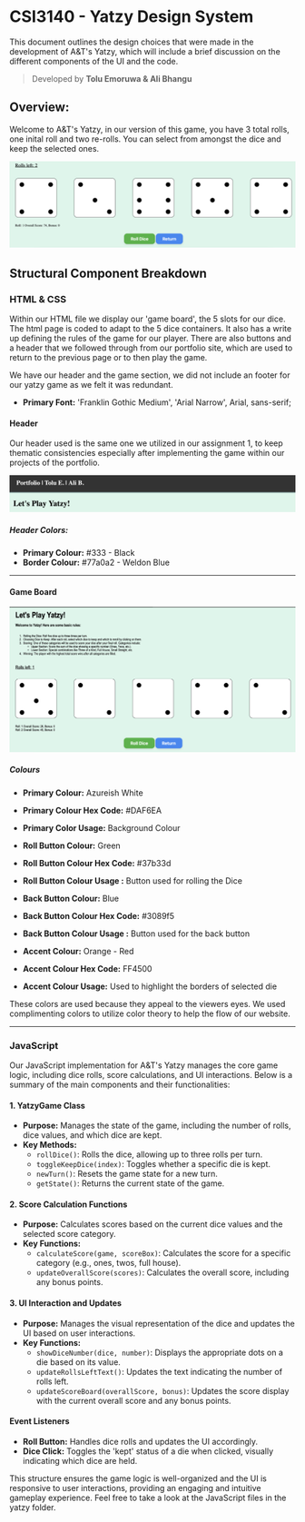 # CSI3140 - Yatzy Design System

This document outlines the design choices that were made in the development of A&T's Yatzy, which will include a brief discussion on the different components of the UI and the code. 

> Developed by **Tolu Emoruwa & Ali Bhangu**

## Overview: 
Welcome to A&T's Yatzy, in our version of this game, you have 3 total rolls, one inital roll and two re-rolls. You can select from amongst the dice and keep the selected ones. 

<picture>
    <img src="../docs/assets/design_system//yatzy-dice.png">
</picture>

## Structural Component Breakdown 

### HTML  & CSS
Within our HTML file we display our 'game board', the 5 slots for our dice. The html page is coded to adapt to the 5 dice containers. It also has a write up defining the rules of the game for our player. There are also buttons and a header that we followed through from our portfolio site, which are used to return to the previous page or to then play the game. 

We have our header and the game section, we did not include an footer for our yatzy game as we felt it was redundant. 

- **Primary Font:** 'Franklin Gothic Medium', 'Arial Narrow', Arial, sans-serif;


#### Header
Our header used is the same one we utilized in our assignment 1, to keep thematic consistencies especially after implementing the game within our projects of the portfolio. 

![Header](../docs/assets/design_system/header.png) 

##### Header Colors: 
- **Primary Colour:** #333 - Black 
- **Border Colour:** #77a0a2 - Weldon Blue

---

#### Game Board 
![GameBoard](/docs/assets/design_system/yatzy-game-board.png)


##### Colours
- **Primary Colour:** Azureish White
- **Primary Colour Hex Code:** #DAF6EA
- **Primary Color Usage:** Background Colour 

- **Roll Button Colour:** Green
- **Roll Button Colour Hex Code:** #37b33d
- **Roll Button Colour Usage :** Button used for rolling the Dice 

- **Back Button Colour:** Blue
- **Back Button Colour Hex Code:** #3089f5
- **Back Button Colour Usage :** Button used for the back button 

- **Accent Colour:** Orange - Red
- **Accent Colour Hex Code:** FF4500
- **Accent Colour Usage:** Used to highlight the borders of selected die

These colors are used because they appeal to the viewers eyes. We used complimenting colors to utilize color theory to help the flow of our website. 

---

### JavaScript

Our JavaScript implementation for A&T's Yatzy manages the core game logic, including dice rolls, score calculations, and UI interactions. Below is a summary of the main components and their functionalities:

#### 1. YatzyGame Class
- **Purpose:** Manages the state of the game, including the number of rolls, dice values, and which dice are kept.
- **Key Methods:**
  - `rollDice()`: Rolls the dice, allowing up to three rolls per turn.
  - `toggleKeepDice(index)`: Toggles whether a specific die is kept.
  - `newTurn()`: Resets the game state for a new turn.
  - `getState()`: Returns the current state of the game.

#### 2. Score Calculation Functions
- **Purpose:** Calculates scores based on the current dice values and the selected score category.
- **Key Functions:**
  - `calculateScore(game, scoreBox)`: Calculates the score for a specific category (e.g., ones, twos, full house).
  - `updateOverallScore(scores)`: Calculates the overall score, including any bonus points.

#### 3. UI Interaction and Updates
- **Purpose:** Manages the visual representation of the dice and updates the UI based on user interactions.
- **Key Functions:**
  - `showDiceNumber(dice, number)`: Displays the appropriate dots on a die based on its value.
  - `updateRollsLeftText()`: Updates the text indicating the number of rolls left.
  - `updateScoreBoard(overallScore, bonus)`: Updates the score display with the current overall score and any bonus points.

#### Event Listeners
- **Roll Button:** Handles dice rolls and updates the UI accordingly.
- **Dice Click:** Toggles the 'kept' status of a die when clicked, visually indicating which dice are held.

This structure ensures the game logic is well-organized and the UI is responsive to user interactions, providing an engaging and intuitive gameplay experience. Feel free to take a look at the JavaScript files in the yatzy folder. 
